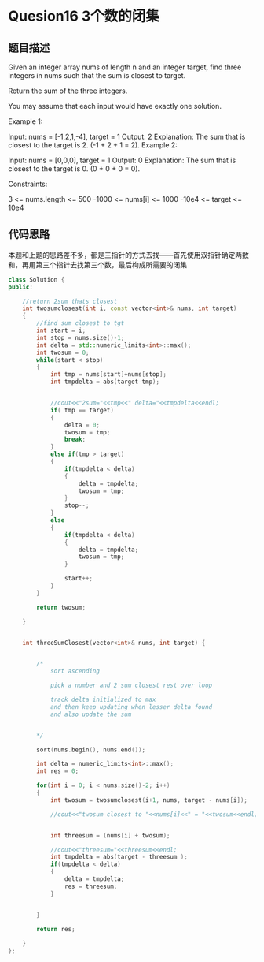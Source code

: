 # Quesion16 3个数的闭集

## 题目描述

Given an integer array nums of length n and an integer target, find three integers in nums such that the sum is closest to target.

Return the sum of the three integers.

You may assume that each input would have exactly one solution.

 

Example 1:

Input: nums = [-1,2,1,-4], target = 1
Output: 2
Explanation: The sum that is closest to the target is 2. (-1 + 2 + 1 = 2).
Example 2:

Input: nums = [0,0,0], target = 1
Output: 0
Explanation: The sum that is closest to the target is 0. (0 + 0 + 0 = 0).
 

Constraints:

3 <= nums.length <= 500
-1000 <= nums[i] <= 1000
-10e4 <= target <= 10e4

## 代码思路
本题和上题的思路差不多，都是三指针的方式去找——首先使用双指针确定两数和，再用第三个指针去找第三个数，最后构成所需要的闭集

```cpp
class Solution {
public:

    //return 2sum thats closest
    int twosumclosest(int i, const vector<int>& nums, int target)
    {
        //find sum closest to tgt
        int start = i;
        int stop = nums.size()-1;
        int delta = std::numeric_limits<int>::max();
        int twosum = 0;
        while(start < stop)
        {
            int tmp = nums[start]+nums[stop];
            int tmpdelta = abs(target-tmp);


            //cout<<"2sum="<<tmp<<" delta="<<tmpdelta<<endl;
            if( tmp == target)
            {
                delta = 0;
                twosum = tmp;
                break;
            }
            else if(tmp > target)
            {
                if(tmpdelta < delta)
                {
                    delta = tmpdelta;
                    twosum = tmp;
                }
                stop--;
            }
            else
            {
                if(tmpdelta < delta)
                {
                    delta = tmpdelta;
                    twosum = tmp;
                }

                start++;
            }
        }

        return twosum;

    }


    int threeSumClosest(vector<int>& nums, int target) {


        /*
            sort ascending

            pick a number and 2 sum closest rest over loop

            track delta initialized to max
            and then keep updating when lesser delta found
            and also update the sum


        */

        sort(nums.begin(), nums.end());

        int delta = numeric_limits<int>::max();
        int res = 0;

        for(int i = 0; i < nums.size()-2; i++)
        {
            int twosum = twosumclosest(i+1, nums, target - nums[i]);

            //cout<<"twosum closest to "<<nums[i]<<" = "<<twosum<<endl;


            int threesum = (nums[i] + twosum);

            //cout<<"threesum="<<threesum<<endl;
            int tmpdelta = abs(target - threesum );
            if(tmpdelta < delta)
            {
                delta = tmpdelta;
                res = threesum; 
            }


        }

        return res;
        
    }
};

```
